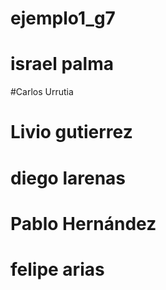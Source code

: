 # ejemplo1_g7


# israel palma
#Carlos Urrutia
# Livio gutierrez
# diego larenas








# Pablo Hernández









# felipe arias